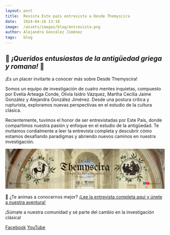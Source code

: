 ```yaml
---
layout: post
title:  Revista Este país entrevista a Desde Themyscira 
date:   2024-04-16 13:10
image:  /assets/images/blog/entrevista.png
author: Alejandra González Jiménez 
tags:   blog
---
```



## 🌟 *¡Queridos entusiastas de la antigüedad griega y romana!* 🌟

¡Es un placer invitarte a conocer más sobre Desde Themyscira! 

Somos un equipo de investigación de cuatro mentes inquietas, compuesto por Evelia Arteaga Conde, Olivia Isidro Vázquez, Martha Cecilia Jaime González y Alejandra González Jiménez. Desde una postura crítica y rupturista, exploramos nuevas perspectivas en el estudio de la cultura clásica.

Recientemente, tuvimos el honor de ser entrevistadas por Este País, donde compartimos nuestra pasión y enfoque en el estudio de la antigüedad. Te invitamos cordialmente a leer la entrevista completa y descubrir cómo estamos desafiando paradigmas y abriendo nuevos caminos en nuestra investigación.

![Desde Themyscira](/assets/images/blog/ivform.png)

📖 ¿Te animas a conocernos mejor? [¡Lee la entrevista completa aquí y únete a nuestra aventura!](https://estepais.com/cultura/mirada-renovada-grecia-roma-antiguas-entrevista-desde-themyscira/)


¡Súmate a nuestra comunidad y sé parte del cambio en la investigación clásica! 

 [Facebook](https://www.facebook.com/desdethemyscira) 
 [YouTube](https://www.youtube.com/@desdethemyscira) 